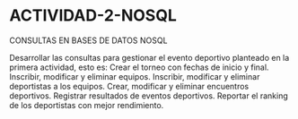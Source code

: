 # ACTIVIDAD-2-NOSQL
CONSULTAS EN BASES DE DATOS NOSQL

Desarrollar las consultas para gestionar el evento deportivo planteado en la primera actividad, esto es:
Crear el torneo con fechas de inicio y final.
Inscribir, modificar y eliminar  equipos.
Inscribir, modificar y eliminar  deportistas a los equipos.
Crear, modificar  y eliminar encuentros deportivos.
Registrar resultados de eventos deportivos.
Reportar el ranking de los deportistas con mejor rendimiento.
